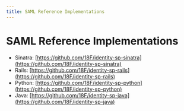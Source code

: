 ```yaml
---
title: SAML Reference Implementations
---
```


# SAML Reference Implementations

- Sinatra: [https://github.com/18F/identity-sp-sinatra](https://github.com/18F/identity-sp-sinatra)
- Rails: [https://github.com/18F/identity-sp-rails](https://github.com/18F/identity-sp-rails)
- Python: [https://github.com/18F/identity-sp-python](https://github.com/18F/identity-sp-python)
- Java: [https://github.com/18F/identity-sp-java](https://github.com/18F/identity-sp-java)
